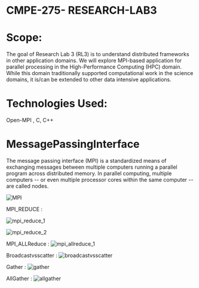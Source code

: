 # CMPE-275- RESEARCH-LAB3

# Scope:

The goal of Research Lab 3 (RL3) is to understand distributed frameworks in
other application domains. We will explore MPI-based application for parallel processing in the
High-Performance Computing (HPC) domain. While this domain traditionally supported
computational work in the science domains, it is/can be extended to other data intensive
applications.


# Technologies Used:

Open-MPI , C, C++

# MessagePassingInterface

The message passing interface (MPI) is a standardized means of exchanging messages between multiple computers running a parallel program across distributed memory. In parallel computing, multiple computers -- or even multiple processor cores within the same computer -- are called nodes.


![MPI](https://user-images.githubusercontent.com/89316938/166971521-1826c3c1-9159-4fe6-9f32-d7caa72a3a24.png)

MPI_REDUCE :

![mpi_reduce_1](https://user-images.githubusercontent.com/89316938/166974702-a3cf14d4-1258-4252-975d-34063ce527a9.png)

![mpi_reduce_2](https://user-images.githubusercontent.com/89316938/166974712-e4a44af8-4038-4704-af3a-f22fa5761f60.png)

MPI_ALLReduce :
![mpi_allreduce_1](https://user-images.githubusercontent.com/89316938/166974723-e6b4671e-6050-4d0a-81d3-29586ca1ad15.png)

Broadcastvsscatter :
![broadcastvsscatter](https://user-images.githubusercontent.com/89316938/166974765-30ff3a2f-0141-490a-97c2-78377043f5a1.png)

Gather :
![gather](https://user-images.githubusercontent.com/89316938/166974770-fe2bab2d-e548-4188-9426-1f09408fe347.png)

AllGather :
![allgather](https://user-images.githubusercontent.com/89316938/166974776-67200c09-dc7b-4d64-8038-78167aa3961d.png)
